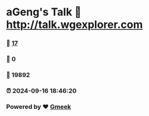 # aGeng's Talk :link: http://talk.wgexplorer.com 
### :page_facing_up: [17](http://talk.wgexplorer.com/tag.html) 
### :speech_balloon: 0 
### :hibiscus: 19892 
### :alarm_clock: 2024-09-16 18:46:20 
### Powered by :heart: [Gmeek](https://github.com/Meekdai/Gmeek)
